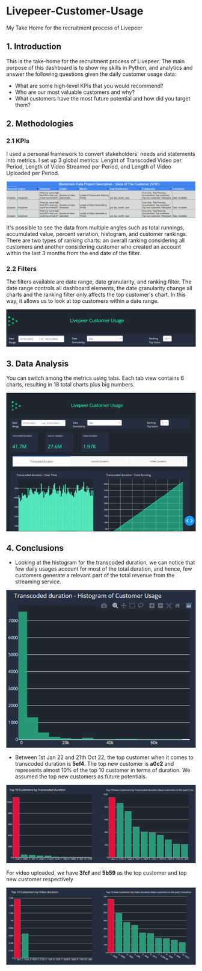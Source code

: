 # Livepeer-Customer-Usage
 My Take Home for the recruitment process of Livepeer

## 1. Introduction

This is the take-home for the recruitment process of Livepeer. The main purpose of this dashboard is to show my skills in Python, and analytics and answer the following questions 
given the daily customer usage data:

* What are some high-level KPIs that you would recommend?
* Who are our most valuable customers and why?
* What customers have the most future potential and how did you target them?

## 2. Methodologies

### 2.1 KPIs

I used a personal framework to convert stakeholders' needs and statements into metrics. I set up 3  global metrics: Lenght of Transcoded Video per Period,  Length of Video Streamed per Period, and Length of Video Uploaded per Period.

![screenshot](screenshots/voc.PNG)

It's possible to see the data from multiple angles such as total runnings, accumulated value, percent variation, histogram, and customer rankings.
There are two types of ranking charts: an overall ranking considering all customers and another considering customer who created an account within the last 3 months from the end date of the filter. 

### 2.2 Filters

The filters available are date range, date granularity, and ranking filter. The date range controls all dashboard elements, the date granularity change all charts and the ranking filter only affects the top customer's chart. In this way, it allows us to look at top customers within a date range.	

![screenshot](screenshots/filter.PNG)

## 3. Data Analysis

You can switch among the metrics using tabs. Each tab view contains 6 charts,  resulting in 18 total charts plus big numbers.

![screenshot](screenshots/dash_img.PNG)

## 4. Conclusions

* Looking at the histogram for the transcoded duration, we can notice that few daily usages account for most of the total duration, and hence, few customers generate a relevant part of the total revenue from the streaming service.

![screenshot](screenshots/hist.PNG)

* Between 1st Jan 22 and 21th Oct 22, the top customer when it comes to transcoded duration is **5ef4**. The top new customer is **a0c2** and represents almost 10% of the top 10 customer in terms of duration. We assumed the top new customers as future potentials.

![screenshot](screenshots/top_trans.PNG)

For video uploaded, we have **3fcf** and **5b59** as the top customer and top new customer respectively

![screenshot](screenshots/top_video.PNG)

